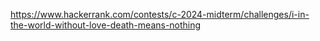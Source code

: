 https://www.hackerrank.com/contests/c-2024-midterm/challenges/i-in-the-world-without-love-death-means-nothing
